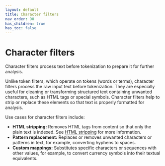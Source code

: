 ```yaml
---
layout: default
title: Character filters
nav_order: 90
has_children: true
has_toc: false
---
```


# Character filters

Character filters process text before tokenization to prepare it for further analysis.

Unlike token filters, which operate on tokens (words or terms), character filters process the raw input text before tokenization. They are especially useful for cleaning or transforming structured text containing unwanted characters, such as HTML tags or special symbols. Character filters help to strip or replace these elements so that text is properly formatted for analysis.

Use cases for character filters include:

- **HTML stripping:** Removes HTML tags from content so that only the plain text is indexed. See [HTML stripping]({{site.url}}{{site.baseurl}}/analyzers/html-character-filter/) for more information.
- **Pattern replacement:** Replaces or removes unwanted characters or patterns in text, for example, converting hyphens to spaces.
- **Custom mappings:** Substitutes specific characters or sequences with other values, for example, to convert currency symbols into their textual equivalents.
